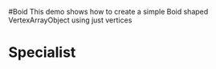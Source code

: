 #Boid
This demo shows how to create a simple Boid shaped VertexArrayObject using just vertices
# Specialist
